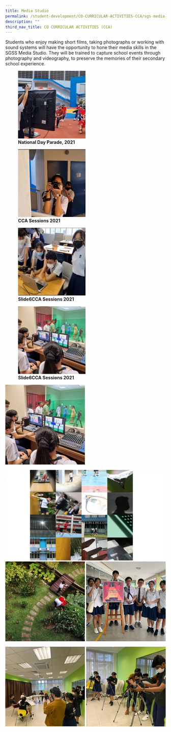 ```yaml
---
title: Media Studio
permalink: /student-development/CO-CURRICULAR-ACTIVITIES-CCA/sgs-media-studio/
description: ""
third_nav_title: CO CURRICULAR ACTIVITIES (CCA)
---
```

Students who enjoy making short films, taking photographs or working with sound systems will have the opportunity to hone their media skills in the SGSS Media Studio. They will be trained to capture school events through photography and videography, to preserve the memories of their secondary school experience.

<figure>
	<a href="/images/CCA%20Media%20Studio/Slide4-5-250x250.jpg" target = "_blank"> <img src="/images/CCA%20Media%20Studio/Slide4-5-250x250.jpg"
    style="width:50%"></a>
<figcaption>
	<strong> National Day Parade, 2021 </strong>
	</figcaption>
</figure>

<figure>
	<a href="/images/CCA%20Media%20Studio/Slide5-2-250x250.jpg" target = "_blank"> <img src="/images/CCA%20Media%20Studio/Slide5-2-250x250.jpg"
    style="width:50%"></a>
<figcaption>
	<strong> CCA Sessions 2021 </strong>
	</figcaption>
</figure>

<figure>
	<a href="/images/CCA%20Media%20Studio/Slide6-2-250x250.jpg" target = "_blank"> <img src="/images/CCA%20Media%20Studio/Slide6-2-250x250.jpg"
    style="width:50%"></a>
<figcaption>
	<strong> Slide6CCA Sessions 2021 </strong>
	</figcaption>
</figure>

<figure>
	<a href="/images/CCA%20Media%20Studio/Slide3-4-250x250.jpg" target = "_blank"> <img src="/images/CCA%20Media%20Studio/Slide3-4-250x250.jpg"
    style="width:50%"></a>
<figcaption>
	<strong> Slide6CCA Sessions 2021 </strong>
	</figcaption>
</figure>

![](/images/CCA%20Media%20Studio/Slide3-4-250x250.jpg)

![](/images/CCA%20Media%20Studio/Slide9-1-768x432.jpg)
![](/images/CCA%20Media%20Studio/Slide8-2-250x250.jpg)
![](/images/CCA%20Media%20Studio/Slide7-2-250x250.jpg)


![](/images/CCA%20Media%20Studio/Slide2-7-250x250.jpg)
![](/images/CCA%20Media%20Studio/Slide1-9-250x250.jpg)